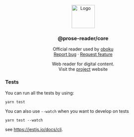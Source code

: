 <p align="center">
  <a 
  href="https://github.com/mbret/oboku">
    <img src="https://user-images.githubusercontent.com/1911240/99893449-bca35e00-2cc3-11eb-88c1-80b3190eb620.png" alt="Logo" width="75" height="75">
  </a>

  <h3 align="center">@prose-reader/core</h3>

  <p align="center">
    Official reader used by <a href="https://oboku.me">oboku</a>
    <br>
    <a href="https://github.com/mbret/prose-reader/issues/new">Report bug</a>
    ·
    <a href="https://github.com/mbret/prose-reader/issues/new">Request feature</a>
  </p>

  <p align="center">
    Web reader for digital content.
    <br>
    Visit the <a href="https://prose-reader-doc.vercel.app/">project</a> website
  </p>
</p>

### Tests
You can run all the tests by using:

```
yarn test
```

You can also use `--watch` when you want to develop on tests

```
yarn test --watch
```

see https://jestjs.io/docs/cli.